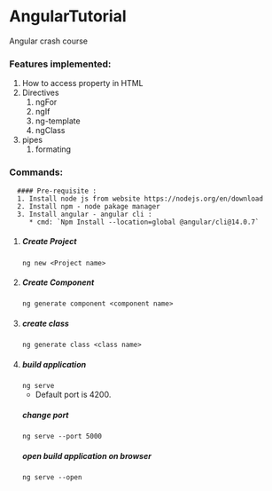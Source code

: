# AngularTutorial
Angular crash course
### Features implemented:
1. How to access property in HTML
2. Directives
     1. ngFor
     2. ngIf
     3. ng-template
     4. ngClass
3. pipes
    1. formating

### Commands:
      #### Pre-requisite :
      1. Install node js from website https://nodejs.org/en/download
      2. Install npm - node pakage manager 
      3. Install angular - angular cli :
         * cmd: `Npm Install --location=global @angular/cli@14.0.7`
         
 1. ##### Create Project
    `ng new <Project name>`
 2. ##### Create Component
    `ng generate component <component name>`
 3. ##### create class
    `ng generate class <class name>`
 4. ##### build application
    `ng serve`
    * Default port is 4200.
    ##### change port
    `ng serve --port 5000`
    ##### open build application on browser
    `ng serve --open`
